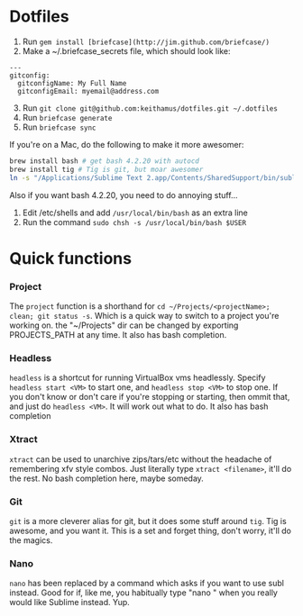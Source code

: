 # Dotfiles

1. Run `gem install [briefcase](http://jim.github.com/briefcase/)`
2. Make a ~/.briefcase_secrets file, which should look like:

```
---
gitconfig:
  gitconfigName: My Full Name
  gitconfigEmail: myemail@address.com
```

3. Run `git clone git@github.com:keithamus/dotfiles.git ~/.dotfiles`
4. Run `briefcase generate`
5. Run `briefcase sync`

If you're on a Mac, do the following to make it more awesomer:

```bash
brew install bash # get bash 4.2.20 with autocd
brew install tig # Tig is git, but moar awesomer
ln -s "/Applications/Sublime Text 2.app/Contents/SharedSupport/bin/subl" /usr/local/bin/subl
```

Also if you want bash 4.2.20, you need to do annoying stuff...

1. Edit /etc/shells and add `/usr/local/bin/bash` as an extra line
2. Run the command `sudo chsh -s /usr/local/bin/bash $USER`

# Quick functions

### Project
The `project` function is a shorthand for `cd ~/Projects/<projectName>; clean; git status -s`. Which
is a quick way to switch to a project you're working on. the "~/Projects" dir can be changed by
exporting PROJECTS_PATH at any time.
It also has bash completion.

### Headless
`headless` is a shortcut for running VirtualBox vms headlessly. Specify `headless start <VM>` to
start one, and `headless stop <VM>` to stop one. If you don't know or don't care if you're stopping
or starting, then ommit that, and just do `headless <VM>`. It will work out what to do.
It also has bash completion

### Xtract
`xtract` can be used to unarchive zips/tars/etc without the headache of remembering xfv style
combos. Just literally type `xtract <filename>`, it'll do the rest.
No bash completion here, maybe someday.

### Git
`git` is a more cleverer alias for git, but it does some stuff around `tig`. Tig is awesome, and you
want it. This is a set and forget thing, don't worry, it'll do the magics.

### Nano
`nano` has been replaced by a command which asks if you want to use subl instead. Good for if, like
me, you habitually type "nano <file>" when you really would like Sublime instead. Yup.

